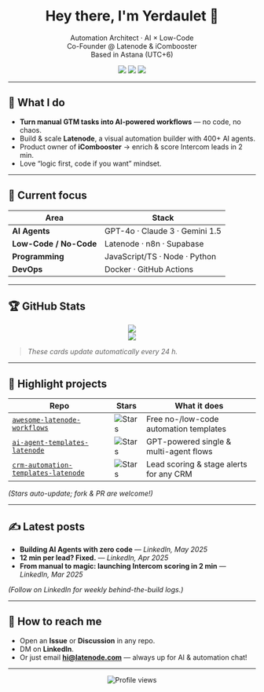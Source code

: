 <!-- Header -->
<h1 align="center">Hey there, I'm Yerdaulet 👋</h1>
<p align="center">
  Automation Architect · AI × Low-Code <br>
  Co-Founder @ Latenode & iCombooster <br>
  Based in Astana (UTC+6)
</p>

<!-- Badges -->
<p align="center">
  <a href="https://latenode.com"><img src="https://img.shields.io/badge/Platform-Latenode-blue?logo=githubactions&logoColor=white"></a>
  <a href="https://linkedin.com/in/yerdauletdamir"><img src="https://img.shields.io/badge/Follow-LinkedIn-0A66C2?logo=linkedin&logoColor=white"></a>
  <a href="mailto:hi@latenode.com"><img src="https://img.shields.io/badge/Contact-Email-red?logo=gmail&logoColor=white"></a>
</p>

---

## 🚀 What I do

- **Turn manual GTM tasks into AI-powered workflows** — no code, no chaos.  
- Build & scale **Latenode**, a visual automation builder with 400+ AI agents.  
- Product owner of **iCombooster** → enrich & score Intercom leads in 2 min.  
- Love “logic first, code if you want” mindset.

---

## 🔧 Current focus

| Area | Stack |
|------|-------|
| **AI Agents** | GPT-4o · Claude 3 · Gemini 1.5 |
| **Low-Code / No-Code** | Latenode · n8n · Supabase |
| **Programming** | JavaScript/TS · Node · Python |
| **DevOps** | Docker · GitHub Actions |

---

## 🏆 GitHub Stats

<p align="center">
  <img src="https://github-readme-stats.vercel.app/api?username=YerdauletDamir&show_icons=true&theme=default"/>
  <br>
  <img src="https://github-readme-stats.vercel.app/api/top-langs/?username=YerdauletDamir&layout=compact&hide=jupyter%20notebook&theme=default"/>
</p>

> *These cards update automatically every 24 h.*

---

## 🌟 Highlight projects

| Repo | Stars | What it does |
|------|-------|--------------|
| [`awesome-latenode-workflows`](https://github.com/latenode/awesome-latenode-workflows) | ![Stars](https://img.shields.io/github/stars/latenode/awesome-latenode-workflows?style=social) | Free no-/low-code automation templates |
| [`ai-agent-templates-latenode`](https://github.com/latenode/ai-agent-templates-latenode) | ![Stars](https://img.shields.io/github/stars/latenode/ai-agent-templates-latenode?style=social) | GPT-powered single & multi-agent flows |
| [`crm-automation-templates-latenode`](https://github.com/latenode/crm-automation-templates-latenode) | ![Stars](https://img.shields.io/github/stars/latenode/crm-automation-templates-latenode?style=social) | Lead scoring & stage alerts for any CRM |

*(Stars auto-update; fork & PR are welcome!)*

---

## ✍️ Latest posts

<!-- LinkedIn RSS feed can be auto-updated via GitHub Action -->
- **Building AI Agents with zero code** — <i>LinkedIn, May 2025</i>  
- **12 min per lead? Fixed.** — <i>LinkedIn, Apr 2025</i>  
- **From manual to magic: launching Intercom scoring in 2 min** — <i>LinkedIn, Mar 2025</i>

*(Follow on LinkedIn for weekly behind-the-build logs.)*

---

## 🤝 How to reach me

- Open an **Issue** or **Discussion** in any repo.  
- DM on **LinkedIn**.  
- Or just email **hi@latenode.com** — always up for AI & automation chat!

---

<p align="center">
  <img src="https://komarev.com/ghpvc/?username=YerdauletDamir&style=flat-square&color=blue" alt="Profile views"/>
</p>
